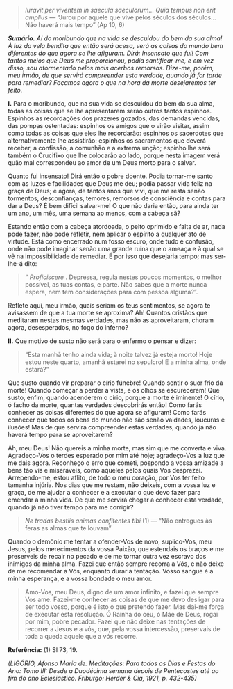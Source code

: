 > *Iuravit per viventem in saecula saeculorum… Quia tempus non erit amplius* — “Jurou por aquele que vive pelos séculos dos séculos… Não haverá mais tempo” (Ap 10, 6)

***Sumário.** Ai do moribundo que na vida se descuidou do bem da sua alma! À luz da vela bendita que então será acesa, verá as coisas do mundo bem diferentes do que agora se lhe afiguram. Dirá: Insensato que fui! Com tantos meios que Deus me proporcionou, podia santificar-me, e em vez disso, sou atormentado pelos mais acerbos remorsos. Dize-me, porém, meu irmão, de que servirá compreender esta verdade, quando já for tarde para remediar? Façamos agora o que na hora da morte desejaremos ter feito.*

**I.** Para o moribundo, que na sua vida se descuidou do bem da sua alma, todas as coisas que se lhe apresentarem serão outros tantos espinhos. Espinhos as recordações dos prazeres gozados, das demandas vencidas, das pompas ostentadas: espinhos os amigos que o virão visitar, assim como todas as coisas que eles lhe recordarão: espinhos os sacerdotes que alternativamente lhe assistirão: espinhos os sacramentos que deverá receber, a confissão, a comunhão e a extrema unção; espinho lhe será também o Crucifixo que lhe colocarão ao lado, porque nesta imagem verá quão mal correspondeu ao amor de um Deus morto para o salvar.

Quanto fui insensato! Dirá então o pobre doente. Podia tornar-me santo com as luzes e facilidades que Deus me deu; podia passar vida feliz na graça de Deus; e agora, de tantos anos que vivi, que me resta senão tormentos, desconfianças, temores, remorsos de consciência e contas para dar a Deus? É bem difícil salvar-me! O que não daria então, para ainda ter um ano, um mês, uma semana ao menos, com a cabeça sã?

Estando então com a cabeça atordoada, o peito oprimido e falta de ar, nada pode fazer, não pode refletir, nem aplicar o espírito a qualquer ato de virtude. Está como encerrado num fosso escuro, onde tudo é confusão, onde não pode imaginar senão uma grande ruína que o ameaça e à qual se vê na impossibilidade de remediar. É por isso que desejaria tempo; mas ser-lhe-á dito:

> “ *Proficiscere* . Depressa, regula nestes poucos momentos, o melhor possível, as tuas contas, e parte. Não sabes que a morte nunca espera, nem tem considerações para com pessoa alguma?”.

Reflete aqui, meu irmão, quais seriam os teus sentimentos, se agora te avisassem de que a tua morte se aproxima? Ah! Quantos cristãos que meditaram nestas mesmas verdades, mas não as aproveitaram, choram agora, desesperados, no fogo do inferno?

**II.** Que motivo de susto não será para o enfermo o pensar e dizer:

> “Esta manhã tenho ainda vida; à noite talvez já esteja morto! Hoje estou neste quarto, amanhã estarei no sepulcro! E a minha alma, onde estará?”

Que susto quando vir preparar o círio fúnebre! Quando sentir o suor frio da morte! Quando começar a perder a vista, e os olhos se escurecerem! Que susto, enfim, quando acenderem o círio, porque a morte é iminente! O círio, ó facho da morte, quantas verdades descobrirás então! Como farás conhecer as coisas diferentes do que agora se afiguram! Como farás conhecer que todos os bens do mundo não são senão vaidades, loucuras e ilusões! Mas de que servirá compreender estas verdades, quando já não haverá tempo para se aproveitarem?

Ah, meu Deus! Não quereis a minha morte, mas sim que me converta e viva. Agradeço-Vos o terdes esperado por mim até hoje; agradeço-Vos a luz que me dais agora. Reconheço o erro que cometi, pospondo a vossa amizade a bens tão vis e miseráveis, como aqueles pelos quais Vos desprezei. Arrependo-me, estou aflito, de todo o meu coração, por Vos ter feito tamanha injúria. Nos dias que me restam, não deixeis, com a vossa luz e graça, de me ajudar a conhecer e a executar o que devo fazer para emendar a minha vida. De que me servirá chegar a conhecer esta verdade, quando já não tiver tempo para me corrigir?

> *Ne tradas bestiis animas confitentes tibi* (1) — “Não entregues às feras as almas que te louvam”

Quando o demônio me tentar a ofender-Vos de novo, suplico-Vos, meu Jesus, pelos merecimentos da vossa Paixão, que estendais os braços e me preserveis de recair no pecado e de me tornar outra vez escravo dos inimigos da minha alma. Fazei que então sempre recorra a Vós, e não deixe de me recomendar a Vós, enquanto durar a tentação. Vosso sangue é a minha esperança, e a vossa bondade o meu amor.

> Amo-Vos, meu Deus, digno de um amor infinito, e fazei que sempre Vos ame. Fazei-me conhecer as coisas de que me devo desligar para ser todo vosso, porque é isto o que pretendo fazer. Mas dai-me força de executar esta resolução. Ó Rainha do céu, ó Mãe de Deus, rogai por mim, pobre pecador. Fazei que não deixe nas tentações de recorrer a Jesus e a vós, que, pela vossa intercessão, preservais de toda a queda aquele que a vós recorre.

**Referência:** (1) Sl 73, 19.

*(LIGÓRIO, Afonso Maria de. Meditações: Para todos os Dias e Festas do Ano: Tomo III: Desde a Duodécima semana depois de Pentecostes até ao fim do ano Eclesiástico. Friburgo: Herder & Cia, 1921, p. 432-435)*
